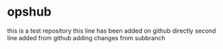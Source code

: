 # opshub
this is a test repository
this line has been added on github directly
second line added from github
adding changes from subbranch
